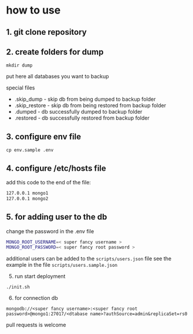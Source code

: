 # how to use

## 1. git clone repository

## 2. create folders for dump

```mkdir dump```

put here all databases you want to backup

special files
 - .skip_dump - skip db from being dumped to backup folder
 - .skip_restore - skip db from being restored from backup folder
 - .dumped - db successfully dumped to backup folder
 - .restored - db successfully restored from backup folder

## 3. configure env file

```cp env.sample .env```

## 4. configure /etc/hosts file

add this code to the end of the file:

```bash
127.0.0.1 mongo1
127.0.0.1 mongo2
```

## 5. for adding user to the db

change the password in the .env file

```bash
MONGO_ROOT_USERNAME=< super fancy username >
MONGO_ROOT_PASSWORD=< super fancy root password >
```
additional users can be added to the `scripts/users.json` file
see the example in the file `scripts/users.sample.json`


5. run start deployment

```./init.sh```

6. for connection db

```
mongodb://<super fancy username>:<super fancy root password>@mongo1:27017/<dtabase name>?authSource=admin&replicaSet=rs0
```

pull requests is welcome